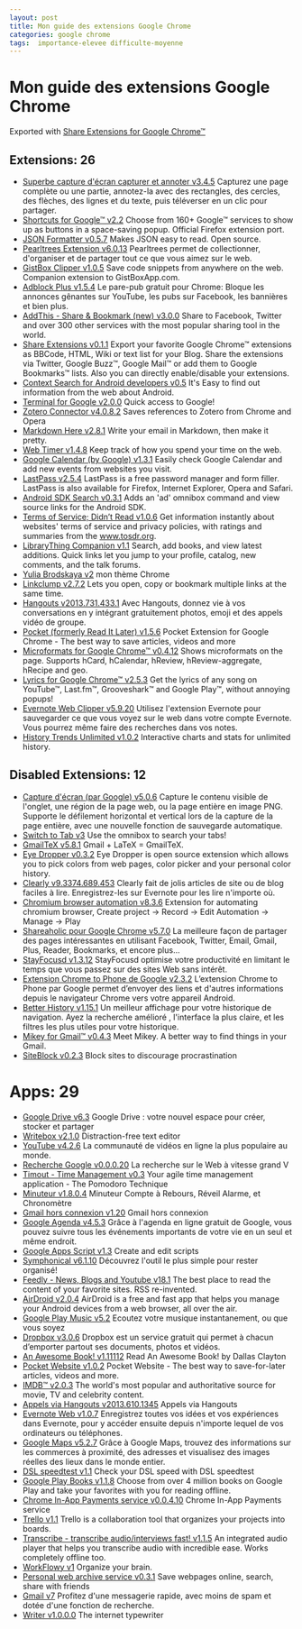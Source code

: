 ```yaml
---
layout: post
title: Mon guide des extensions Google Chrome
categories: google chrome 
tags:  importance-elevee difficulte-moyenne
---
```


# Mon guide des extensions Google Chrome

Exported with [Share Extensions for Google Chrome™](https://chrome.google.com/webstore/detail/chdafcbnfkfenoeejpaeenpdamhmalhe)

## Extensions: 26

- [Superbe capture d'écran capturer et annoter v3.4.5](https://chrome.google.com/webstore/detail/alelhddbbhepgpmgidjdcjakblofbmce)
   Capturez une page complète ou une partie, annotez-la avec des rectangles, des cercles, des flèches, des lignes et du texte, puis téléverser en un clic pour partager.
- [Shortcuts for Google™ v2.2](https://chrome.google.com/webstore/detail/baohinapilmkigilbbbcccncoljkdpnd)
   Choose from 160+ Google™ services to show up as buttons in a space-saving popup. Official Firefox extension port.
- [JSON Formatter v0.5.7](https://chrome.google.com/webstore/detail/bcjindcccaagfpapjjmafapmmgkkhgoa)
   Makes JSON easy to read. Open source.
- [Pearltrees Extension v6.0.13](https://chrome.google.com/webstore/detail/bgngjfgpahnnncnimlhjgjhdajmaeeoa)
   Pearltrees permet de collectionner, d'organiser et de partager tout ce que vous aimez sur le web.
- [GistBox Clipper v1.0.5](https://chrome.google.com/webstore/detail/cejmhmbmafamjegaebkjhnckhepgmido)
   Save code snippets from anywhere on the web. Companion extension to GistBoxApp.com.
- [Adblock Plus v1.5.4](https://chrome.google.com/webstore/detail/cfhdojbkjhnklbpkdaibdccddilifddb)
   Le pare-pub gratuit pour Chrome: Bloque les annonces gênantes sur YouTube, les pubs sur Facebook, les bannières et bien plus.
- [AddThis - Share & Bookmark (new) v3.0.0](https://chrome.google.com/webstore/detail/cgbogdmdefihhljhfeiklfiedefalcde)
   Share to Facebook, Twitter and over 300 other services with the most popular sharing tool in the world.
- [Share Extensions v0.1.1](https://chrome.google.com/webstore/detail/chdafcbnfkfenoeejpaeenpdamhmalhe)
   Export your favorite Google Chrome™ extensions as BBCode, HTML, Wiki or text list for your Blog. Share the extensions via Twitter, Google Buzz™, Google Mail™ or add them to Google Bookmarks™ lists. Also you can directly enable/disable your extensions.
- [Context Search for Android developers v0.5](https://chrome.google.com/webstore/detail/dbjgalhpoflhpglmlobldegckbbmmlao)
   It's Easy to find out information from the web about Android.
- [Terminal for Google v2.0.0](https://chrome.google.com/webstore/detail/denbapicipbiplggmfebiogiphopgjca)
   Quick access to Google!
- [Zotero Connector v4.0.8.2](https://chrome.google.com/webstore/detail/ekhagklcjbdpajgpjgmbionohlpdbjgc)
   Saves references to Zotero from Chrome and Opera
- [Markdown Here v2.8.1](https://chrome.google.com/webstore/detail/elifhakcjgalahccnjkneoccemfahfoa)
   Write your email in Markdown, then make it pretty.
- [Web Timer v1.4.8](https://chrome.google.com/webstore/detail/ggnjbdfgigejghknieofeahaknkjafim)
   Keep track of how you spend your time on the web.
- [Google Calendar (by Google) v1.3.1](https://chrome.google.com/webstore/detail/gmbgaklkmjakoegficnlkhebmhkjfich)
   Easily check Google Calendar and add new events from websites you visit.
- [LastPass v2.5.4](https://chrome.google.com/webstore/detail/hdokiejnpimakedhajhdlcegeplioahd)
   LastPass is a free password manager and form filler.  LastPass is also available for Firefox, Internet Explorer, Opera and Safari.
- [Android SDK Search v0.3.1](https://chrome.google.com/webstore/detail/hgcbffeicehlpmgmnhnkjbjoldkfhoin)
   Adds an 'ad' omnibox command and view source links for the Android SDK.
- [Terms of Service; Didn’t Read v1.0.6](https://chrome.google.com/webstore/detail/hjdoplcnndgiblooccencgcggcoihigg)
   Get information instantly about websites' terms of service and privacy policies, with ratings and summaries from the www.tosdr.org.
- [LibraryThing Companion v1.1](https://chrome.google.com/webstore/detail/ielpdlhmpgmcfdkfllhphdfanpcmicol)
   Search, add books, and view latest additions. Quick links let you jump to your profile, catalog, new comments, and the talk forums.
- [Yulia Brodskaya v2](https://chrome.google.com/webstore/detail/jlgdloilieclkegafohackmhffbmdpko)
   mon thème Chrome
- [Linkclump v2.7.2](https://chrome.google.com/webstore/detail/lfpjkncokllnfokkgpkobnkbkmelfefj)
   Lets you open, copy or bookmark multiple links at the same time.
- [Hangouts v2013.731.433.1](https://chrome.google.com/webstore/detail/nckgahadagoaajjgafhacjanaoiihapd)
   Avec Hangouts, donnez vie à vos conversations en y intégrant gratuitement photos, emoji et des appels vidéo de groupe.
- [Pocket (formerly Read It Later) v1.5.6](https://chrome.google.com/webstore/detail/niloccemoadcdkdjlinkgdfekeahmflj)
   Pocket Extension for Google Chrome - The best way to save articles, videos and more
- [Microformats for Google Chrome™ v0.4.12](https://chrome.google.com/webstore/detail/oalbifknmclbnmjlljdemhjjlkmppjjl)
   Shows microformats on the page. Supports hCard, hCalendar, hReview, hReview-aggregate, hRecipe and geo.
- [Lyrics for Google Chrome™ v2.5.3](https://chrome.google.com/webstore/detail/oglbipcbkmlknhfhabolnniekmlhfoek)
   Get the lyrics of any song on YouTube™, Last.fm™, Grooveshark™ and Google Play™, without annoying popups!
- [Evernote Web Clipper v5.9.20](https://chrome.google.com/webstore/detail/pioclpoplcdbaefihamjohnefbikjilc)
   Utilisez l'extension Evernote pour sauvegarder ce que vous voyez sur le web dans votre compte Evernote. Vous pourrez même faire des recherches dans vos notes.
- [History Trends Unlimited v1.0.2](https://chrome.google.com/webstore/detail/pnmchffiealhkdloeffcdnbgdnedheme)
   Interactive charts and stats for unlimited history.

## Disabled Extensions: 12

- [Capture d'écran (par Google) v5.0.6](https://chrome.google.com/webstore/detail/cpngackimfmofbokmjmljamhdncknpmg)
   Capture le contenu visible de l'onglet, une région de la page web, ou la page entière en image PNG. Supporte le défilement horizontal et vertical lors de la capture de la page entière, avec une nouvelle fonction de sauvegarde automatique.
- [Switch to Tab v3](https://chrome.google.com/webstore/detail/gbfhhcljihbgcobpfnceegfmooomhhli)
   Use the omnibox to search your tabs!
- [GmailTeX v5.8.1](https://chrome.google.com/webstore/detail/gjnmclkoadjdljnfmbnnhaahilafoeji)
   Gmail + LaTeX = GmailTeX.
- [Eye Dropper v0.3.2](https://chrome.google.com/webstore/detail/hmdcmlfkchdmnmnmheododdhjedfccka)
   Eye Dropper is open source extension which allows you to pick colors from web pages, color picker and your personal color history.
- [Clearly v9.3374.689.453](https://chrome.google.com/webstore/detail/iooicodkiihhpojmmeghjclgihfjdjhj)
   Clearly fait de jolis articles de site ou de blog faciles à lire. Enregistrez-les sur Evernote pour les lire n'importe où. 
- [Chromium browser automation v8.3.6](https://chrome.google.com/webstore/detail/jmbmjnojfkcohdpkpjmeeijckfbebbon)
   Extension for automating chromium browser, Create project -> Record -> Edit Automation -> Manage -> Play
- [Shareaholic pour Google Chrome v5.7.0](https://chrome.google.com/webstore/detail/kbmipnjdeifmobkhgogdnomkihhgojep)
   La meilleure façon de partager des pages intéressantes en utilisant Facebook, Twitter, Email, Gmail, Plus, Reader, Bookmarks, et encore plus...
- [StayFocusd v1.3.12](https://chrome.google.com/webstore/detail/laankejkbhbdhmipfmgcngdelahlfoji)
   StayFocusd optimise votre productivité en limitant le temps que vous passez sur des sites Web sans intérêt.
- [Extension Chrome to Phone de Google v2.3.2](https://chrome.google.com/webstore/detail/oadboiipflhobonjjffjbfekfjcgkhco)
   L’extension Chrome to Phone par Google permet d’envoyer des liens et d'autres informations depuis le navigateur Chrome vers votre appareil Android.
- [Better History v1.15.1](https://chrome.google.com/webstore/detail/obciceimmggglbmelaidpjlmodcebijb)
   Un meilleur affichage pour votre historique de navigation. Ayez la recherche amélioré , l'interface la plus claire, et les filtres les plus utiles pour votre historique.
- [Mikey for Gmail™ v0.4.3](https://chrome.google.com/webstore/detail/pfbeimpckikjpnjhcbpikdjnelnblhnn)
   Meet Mikey. A better way to find things in your Gmail.
- [SiteBlock v0.2.3](https://chrome.google.com/webstore/detail/pfglnpdpgmecffbejlfgpnebopinlclj)
   Block sites to discourage procrastination

# Apps: 29

- [Google Drive v6.3](https://chrome.google.com/webstore/detail/apdfllckaahabafndbhieahigkjlhalf)
   Google Drive : votre nouvel espace pour créer, stocker et partager
- [Writebox v2.1.0](https://chrome.google.com/webstore/detail/bbehjmjchoiaglkeboicbgkpfafcmhij)
   Distraction-free text editor
- [YouTube v4.2.6](https://chrome.google.com/webstore/detail/blpcfgokakmgnkcojhhkbfbldkacnbeo)
   La communauté de vidéos en ligne la plus populaire au monde.
- [Recherche Google v0.0.0.20](https://chrome.google.com/webstore/detail/coobgpohoikkiipiblmjeljniedjpjpf)
   La recherche sur le Web à vitesse grand V
- [Timout - Time Management v0.3](https://chrome.google.com/webstore/detail/dekpabfaimofbinkbjlgdkkecodejmbf)
   Your agile time management application - The Pomodoro Technique
- [Minuteur v1.8.0.4](https://chrome.google.com/webstore/detail/edebbhkhcaafmolanelponjjanocpacd)
   Minuteur Compte à Rebours, Réveil Alarme, et Chronomètre
- [Gmail hors connexion v1.20](https://chrome.google.com/webstore/detail/ejidjjhkpiempkbhmpbfngldlkglhimk)
   Gmail hors connexion
- [Google Agenda v4.5.3](https://chrome.google.com/webstore/detail/ejjicmeblgpmajnghnpcppodonldlgfn)
   Grâce à l'agenda en ligne gratuit de Google, vous pouvez suivre tous les événements importants de votre vie en un seul et même endroit.
- [Google Apps Script v1.3](https://chrome.google.com/webstore/detail/eoieeedlomnegifmaghhjnghhmcldobl)
   Create and edit scripts
- [Symphonical v6.1.10](https://chrome.google.com/webstore/detail/hcgllakjbbignhambejggdljofdagfja)
   Découvrez l'outil le plus simple pour rester organisé!
- [Feedly - News, Blogs and Youtube v18.1](https://chrome.google.com/webstore/detail/hipbfijinpcgfogaopmgehiegacbhmob)
   The best place to read the content of your favorite sites. RSS re-invented.
- [AirDroid v2.0.4](https://chrome.google.com/webstore/detail/hkgndiocipalkpejnpafdbdlfdjihomd)
   AirDroid is a free and fast app that helps you manage your Android devices from a web browser, all over the air.
- [Google Play Music v5.2](https://chrome.google.com/webstore/detail/icppfcnhkcmnfdhfhphakoifcfokfdhg)
   Ecoutez votre musique instantanement, ou que vous soyez
- [Dropbox v3.0.6](https://chrome.google.com/webstore/detail/ioekoebejdcmnlefjiknokhhafglcjdl)
   Dropbox est un service gratuit qui permet à chacun d’emporter partout ses documents, photos et vidéos.
- [An Awesome Book! v1.11112](https://chrome.google.com/webstore/detail/jcafjdhiidcpdgpdbpnllmpheogojkfl)
   Read An Awesome Book! by Dallas Clayton
- [Pocket Website v1.0.2](https://chrome.google.com/webstore/detail/jijgclgmgjipgefcnnnibgllfonlfdap)
   Pocket Website - The best way to save-for-later articles, videos and more.
- [IMDB™ v2.0.3](https://chrome.google.com/webstore/detail/jipolnkooheenpfdecoclcohihplijco)
   The world's most popular and authoritative source for movie, TV and celebrity content.
- [Appels via Hangouts v2013.610.1345](https://chrome.google.com/webstore/detail/kbpgddbgniojgndnhlkjbkpknjhppkbk)
   Appels via Hangouts
- [Evernote Web v1.0.7](https://chrome.google.com/webstore/detail/lbfehkoinhhcknnbdgnnmjhiladcgbol)
   Enregistrez toutes vos idées et vos expériences dans Evernote, pour y accéder ensuite depuis n'importe lequel de vos ordinateurs ou téléphones.
- [Google Maps v5.2.7](https://chrome.google.com/webstore/detail/lneaknkopdijkpnocmklfnjbeapigfbh)
   Grâce à Google Maps, trouvez des informations sur les commerces à proximité, des adresses et visualisez des images réelles des lieux dans le monde entier.
- [DSL speedtest v1.1](https://chrome.google.com/webstore/detail/mibbfkdeofpfmkclkgjfnjppdblhpddj)
   Check your DSL speed with DSL speedtest
- [Google Play Books v1.1.8](https://chrome.google.com/webstore/detail/mmimngoggfoobjdlefbcabngfnmieonb)
   Choose from over 4 million books on Google Play and take your favorites with you for reading offline.
- [Chrome In-App Payments service v0.0.4.10](https://chrome.google.com/webstore/detail/nmmhkkegccagdldgiimedpiccmgmieda)
   Chrome In-App Payments service
- [Trello v1.1](https://chrome.google.com/webstore/detail/oflhioojkbelepjlnafgmgkkjhojphcg)
   Trello is a collaboration tool that organizes your projects into boards.
- [Transcribe - transcribe audio/interviews fast! v1.1.5](https://chrome.google.com/webstore/detail/ogokenmicnjdfhmhocanoemnddmpcjjm)
   An integrated audio player that helps you transcribe audio with incredible ease. Works completely offline too.
- [WorkFlowy v1](https://chrome.google.com/webstore/detail/oknfkolnjpnnnnmafomkfieledeepfdo)
   Organize your brain.
- [Personal web archive service v0.3.1](https://chrome.google.com/webstore/detail/ommnoiahbnlpggajpfedlnjohggiejio)
   Save webpages online, search, share with friends
- [Gmail v7](https://chrome.google.com/webstore/detail/pjkljhegncpnkpknbcohdijeoejaedia)
   Profitez d'une messagerie rapide, avec moins de spam et dotée d'une fonction de recherche.
- [Writer v1.0.0.0](https://chrome.google.com/webstore/detail/pnengefjfhgcceajaepbjhanoojifmog)
   The internet typewriter


